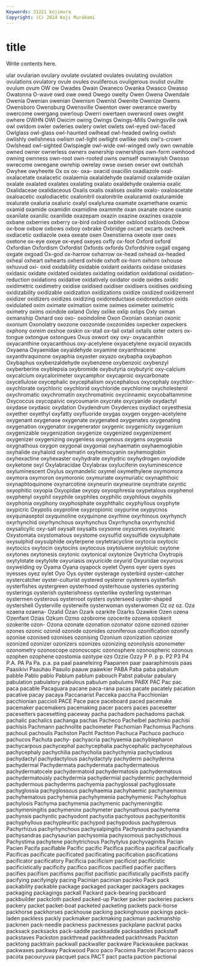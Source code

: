 ```yaml
---
Keywords: 31221 kojimura
Copyright: (C) 2024 Koji Murakami
---
```


# title

Write contents here.



ular ovularian ovulary ovulate ovulated
ovulates ovulating ovulation ovulations ovulatory ovule ovules ovuliferous ovuligerous ovulist
ovulite ovulum ovum OW ow Owades Owain Owaneco Owanka Owasco
Owasso Owatonna O-wave owd owe owed Owego owelty Owen Owena
Owendale Owenia Owenian owenian Owenism Owenist Owenite Owenize Owens Owensboro
Owensburg Owensville Owenton ower owerance owerby owercome owergang owerloup Owerri
owertaen owerword owes owght owhere OWHN OWI Owicim owing Owings
Owings-Mills Owingsville owk owl owldom owler owleries owlery owlet owlets
owl-eyed owl-faced Owlglass owl-glass owl-haunted owlhead owl-headed owling owlish owlishly
owlishness owlism owl-light owllight owllike owls owl's-crown Owlshead owl-sighted Owlspiegle
owl-wide owl-winged owly own ownable owned owner ownerless owners ownership
ownerships own-form ownhood owning ownness own-root own-rooted owns ownself ownwayish
Owosso owrecome owregane owrehip owrelay owse owsen owser owt owtchah
Owyhee owyheeite Ox ox ox- oxa- oxacid oxacillin oxadiazole oxal-
oxalacetate oxalacetic oxalaemia oxalaldehyde oxalamid oxalamide oxalan oxalate oxalated oxalates
oxalating oxalato oxaldehyde oxalemia oxalic Oxalidaceae oxalidaceous Oxalis oxalis oxalises
oxalite oxalo- oxaloacetate oxaloacetic oxalodiacetic oxalonitril oxalonitrile oxaluramid oxaluramide oxalurate
oxaluria oxaluric oxalyl oxalylurea oxamate oxamethane oxamic oxamid oxamide oxamidin
oxamidine oxammite oxan oxanate oxane oxanic oxanilate oxanilic oxanilide oxazepam
oxazin oxazine oxazines oxazole oxbane oxberries oxberry ox-bird oxbird oxbiter
oxblood oxbloods Oxbow ox-bow oxbow oxbows oxboy oxbrake Oxbridge oxcart
oxcarts oxcheek oxdiacetic oxdiazole oxea oxeate oxen Oxenstierna oxeote oxer
oxes oxetone ox-eye oxeye ox-eyed oxeyes oxfly ox-foot Oxford oxford
Oxfordian Oxfordism Oxfordist Oxfords oxfords Oxfordshire oxgall oxgang oxgate oxgoad
Ox-god ox-harrow oxharrow ox-head oxhead ox-headed oxheal oxheart oxhearts oxherd
oxhide oxhoft ox-horn oxhorn oxhouse oxhuvud oxi- oxid oxidability oxidable
oxidant oxidants oxidase oxidases oxidasic oxidate oxidated oxidates oxidating oxidation
oxidational oxidation-reduction oxidations oxidative oxidatively oxidator oxide oxides oxidic oxidimetric
oxidimetry oxidise oxidised oxidiser oxidisers oxidises oxidising oxidizability oxidizable oxidization
oxidizations oxidize oxidized oxidizement oxidizer oxidizers oxidizes oxidizing oxidoreductase oxidoreduction
oxids oxidulated oxim oximate oximation oxime oximes oximeter oximetric oximetry
oxims oxindole oxland Oxley oxlike oxlip oxlips Oxly oxman oxmanship
Oxnard oxo oxo- oxoindoline Oxon Oxonian oxonian oxonic oxonium Oxonolatry
oxozone oxozonide oxozonides oxpecker oxpeckers oxphony oxreim oxshoe oxskin ox-stall
ox-tail oxtail oxtails oxter oxters ox-tongue oxtongue oxtongues Oxus oxwort
oxy oxy- oxyacanthin oxyacanthine oxyacanthous oxy-acetylene oxyacetylene oxyacid oxyacids Oxyaena
Oxyaenidae oxyaldehyde oxyamine oxyanthracene oxyanthraquinone oxyaphia oxyaster oxyazo oxybapha oxybaphon
Oxybaphus oxybenzaldehyde oxybenzene oxybenzoic oxybenzyl oxyberberine oxyblepsia oxybromide oxybutyria oxybutyric
oxy-calcium oxycalcium oxycalorimeter oxycamphor oxycaproic oxycarbonate oxycellulose oxycephalic oxycephalism oxycephalous
oxycephaly oxychlor- oxychlorate oxychloric oxychlorid oxychloride oxychlorine oxycholesterol oxychromatic oxychromatin
oxychromatinic oxycinnamic oxycobaltammine Oxycoccus oxycopaivic oxycoumarin oxycrate oxycyanide oxydactyl oxydase
oxydasic oxydation Oxydendrum Oxyderces oxydiact oxyesthesia oxyether oxyethyl oxyfatty oxyfluoride
oxygas oxygen oxygen-acetylene oxygenant oxygenase oxygenate oxygenated oxygenates oxygenating oxygenation
oxygenator oxygenerator oxygenic oxygenicity oxygenium oxygenizable oxygenization oxygenize oxygenized oxygenizement
oxygenizer oxygenizing oxygenless oxygenous oxygens oxygeusia oxygnathous oxygon oxygonal oxygonial
oxyhaematin oxyhaemoglobin oxyhalide oxyhaloid oxyhematin oxyhemocyanin oxyhemoglobin oxyhexactine oxyhexaster oxyhydrate
oxyhydric oxyhydrogen oxyiodide oxyketone oxyl Oxylabracidae Oxylabrax oxyluciferin oxyluminescence oxyluminescent
Oxylus oxymandelic oxymel oxymethylene oxymomora oxymora oxymoron oxymoronic oxymuriate oxymuriatic
oxynaphthoic oxynaphtoquinone oxynarcotine oxyneurin oxyneurine oxynitrate oxyntic oxyophitic oxyopia Oxyopidae
oxyopy oxyosphresia oxypetalous oxyphenol oxyphenyl oxyphil oxyphile oxyphiles oxyphilic oxyphilous
oxyphils oxyphonia oxyphony oxyphosphate oxyphthalic oxyphyllous oxyphyte oxypicric Oxypolis oxyproline
oxypropionic oxypurine oxypycnos oxyquinaseptol oxyquinoline oxyquinone oxyrhine oxyrhinous oxyrhynch oxyrhynchid
oxyrhynchous oxyrhynchus Oxyrrhyncha oxyrrhynchid oxysalicylic oxy-salt oxysalt oxysalts oxysome oxysomes
oxystearic Oxystomata oxystomatous oxystome oxysulfid oxysulfide oxysulphate oxysulphid oxysulphide oxyterpene
oxytetracycline oxytocia oxytocic oxytocics oxytocin oxytocins oxytocous oxytoluene oxytoluic oxytone
oxytones oxytonesis oxytonic oxytonical oxytonize Oxytricha Oxytropis oxytylotate oxytylote oxyuriasis
oxyuricide oxyurid Oxyuridae oxyurous oxywelding oy Oyama Oyana oyapock oyelet
Oyens oyer oyers oyes oyesses oyez oylet Oyo Oys oyster
oysterage oysterbird oyster-catcher oystercatcher oyster-culturist oystered oysterer oysterers oysterfish oysterfishes
oystergreen oysterhood oysterhouse oysteries oystering oysterings oysterish oysterishness oysterlike oysterling
oysterman oystermen oysterous oysterroot oysters oysterseed oyster-shaped oystershell Oysterville oysterwife
oysterwoman oysterwomen Oz oz oz. Oza ozaena ozaena- Ozalid Ozan
Ozark ozarkite Ozarks Ozawkie Ozen ozena Ozenfant Ozias Ozkum Ozmo
ozobrome ozocerite ozoena ozokerit ozokerite ozon- Ozona ozonate ozonation ozonator
ozone ozoned ozoner ozones ozonic ozonid ozonide ozonides ozoniferous ozonification
ozonify ozonise ozonised ozonises ozonising Ozonium ozonization ozonize ozonized ozonizer
ozonizers ozonizes ozonizing ozonolysis ozonometer ozonometry ozonoscope ozonoscopic ozonosphere ozonospheric
ozonous ozophen ozophene ozostomia ozotype ozs Ozzie Ozzy P P.
p p. P2 P3 P4 P.A. PA Pa Pa. p.a.
pa paal paaneleinrg Paapanen paar paaraphimosis paas Paasikivi Paauhau Paauilo
paauw paawkier PABA Paba paba pabalum pabble Pablo pablo Pablum
pablum pabouch Pabst pabular pabulary pabulation pabulatory pabulous pabulum pabulums
PABX PAC Pac pac paca pacable Pacaguara pacane paca-rana pacas
pacate pacately pacation pacative pacay pacaya Paccanarist Pacceka paccha Pacchionian
pacchionian paccioli PACE Pace pace paceboard paced pacemake pacemaker pacemakers
pacemaking pacer pacers paces pacesetter pacesetters pacesetting paceway pacha pachadom
pachadoms pachak pachalic pachalics pachanga pachas Pacheco Pachelbel pachinko pachisi
pachisis Pachmann pachnolite pachometer Pachomian Pachomius Pachons pachouli pachoulis Pachston
Pacht Pachton Pachuca Pachuco pachuco pachucos Pachuta pachy- pachyacria pachyaemia
pachyblepharon pachycarpous pachycephal pachycephalia pachycephalic pachycephalous pachycephaly pachychilia pachycholia pachychymia
pachycladous pachydactyl pachydactylous pachydactyly pachyderm pachyderma pachydermal Pachydermata pachydermata pachydermateous
pachydermatocele pachydermatoid pachydermatosis pachydermatous pachydermatously pachydermia pachydermial pachydermic pachydermoid pachydermous
pachyderms pachyemia pachyglossal pachyglossate pachyglossia pachyglossous pachyhaemia pachyhaemic pachyhaemous pachyhematous
pachyhemia pachyhymenia pachyhymenic Pachylophus pachylosis Pachyma pachymenia pachymenic pachymeningitic pachymeningitis
pachymeninx pachymeter pachynathous pachynema pachynsis pachyntic pachyodont pachyotia pachyotous pachyperitonitis
pachyphyllous pachypleuritic pachypod pachypodous pachypterous Pachyrhizus pachyrhynchous pachysalpingitis Pachysandra pachysandra
pachysandras pachysaurian pachysomia pachysomous pachystichous Pachystima pachytene pachytrichous Pachytylus pachyvaginitis
Pacian Pacien Pacifa pacifiable Pacific pacific Pacifica pacifica pacifical pacifically
Pacificas pacificate pacificated pacificating pacification pacifications pacificator pacificatory Pacificia pacificism
pacificist pacificistic pacificistically pacificity pacifico pacificos pacified pacifier pacifiers pacifies
pacifism pacifisms pacifist pacifistic pacifistically pacifists pacify pacifying pacifyingly pacing
Pacinian pacinian pacinko Pack pack packability packable package packaged packager
packagers packages packaging packagings packall Packard pack-bearing packboard packbuilder packcloth
packed packed-up Packer packer packeries packers packery packet packet-boat packeted
packeting packets pack-horse packhorse packhorses packhouse packing packinghouse packings pack-laden
packless packly packmaker packmaking packman packmanship packmen pack-needle packness packnesses
packplane packrat packs packsack packsacks pack-saddle packsaddle packsaddles packstaff packstaves
Packston packthread packthreaded packthreads Packton packtong packtrain packwall packwaller packware
Packwaukee packwax packwaxes packway Packwood Paco paco Pacoima Pacolet Pacorro
pacos pacota pacouryuva pacquet pacs PACT pact pacta paction pactional
